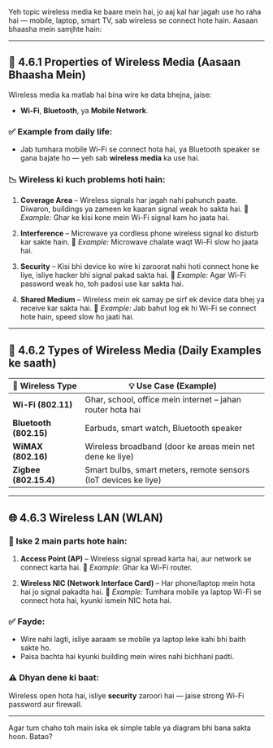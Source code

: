 Yeh topic wireless media ke baare mein hai, jo aaj kal har jagah use ho raha hai — mobile, laptop, smart TV, sab wireless se connect hote hain. Aasaan bhaasha mein samjhte hain:

---

## 📡 **4.6.1 Properties of Wireless Media (Aasaan Bhaasha Mein)**

Wireless media ka matlab hai bina wire ke data bhejna, jaise:

* **Wi-Fi**, **Bluetooth**, ya **Mobile Network**.

### ✅ **Example from daily life:**

* Jab tumhara mobile Wi-Fi se connect hota hai, ya Bluetooth speaker se gana bajate ho — yeh sab **wireless media** ka use hai.

### 📉 Wireless ki kuch problems hoti hain:

1. **Coverage Area** – Wireless signals har jagah nahi pahunch paate. Diwaron, buildings ya zameen ke kaaran signal weak ho sakta hai.
   🔸 *Example:* Ghar ke kisi kone mein Wi-Fi signal kam ho jaata hai.

2. **Interference** – Microwave ya cordless phone wireless signal ko disturb kar sakte hain.
   🔸 *Example:* Microwave chalate waqt Wi-Fi slow ho jaata hai.

3. **Security** – Kisi bhi device ko wire ki zaroorat nahi hoti connect hone ke liye, isliye hacker bhi signal pakad sakta hai.
   🔸 *Example:* Agar Wi-Fi password weak ho, toh padosi use kar sakta hai.

4. **Shared Medium** – Wireless mein ek samay pe sirf ek device data bhej ya receive kar sakta hai.
   🔸 *Example:* Jab bahut log ek hi Wi-Fi se connect hote hain, speed slow ho jaati hai.

---

## 📶 **4.6.2 Types of Wireless Media (Daily Examples ke saath)**

| 📡 Wireless Type       | 💡 Use Case (Example)                                           |
| ---------------------- | --------------------------------------------------------------- |
| **Wi-Fi (802.11)**     | Ghar, school, office mein internet – jahan router hota hai      |
| **Bluetooth (802.15)** | Earbuds, smart watch, Bluetooth speaker                         |
| **WiMAX (802.16)**     | Wireless broadband (door ke areas mein net dene ke liye)        |
| **Zigbee (802.15.4)**  | Smart bulbs, smart meters, remote sensors (IoT devices ke liye) |

---

## 🌐 **4.6.3 Wireless LAN (WLAN)**

### 🧱 Iske 2 main parts hote hain:

1. **Access Point (AP)** – Wireless signal spread karta hai, aur network se connect karta hai.
   🔸 *Example:* Ghar ka Wi-Fi router.

2. **Wireless NIC (Network Interface Card)** – Har phone/laptop mein hota hai jo signal pakadta hai.
   🔸 *Example:* Tumhara mobile ya laptop Wi-Fi se connect hota hai, kyunki ismein NIC hota hai.

### ✅ **Fayde:**

* Wire nahi lagti, isliye aaraam se mobile ya laptop leke kahi bhi baith sakte ho.
* Paisa bachta hai kyunki building mein wires nahi bichhani padti.

### ⚠️ **Dhyan dene ki baat:**

Wireless open hota hai, isliye **security** zaroori hai — jaise strong Wi-Fi password aur firewall.

---

Agar tum chaho toh main iska ek simple table ya diagram bhi bana sakta hoon. Batao?
